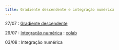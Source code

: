 ```yaml
---
title: Gradiente descendente e integração numérica
---
```


27/07
: [Gradiente descendente](https://youtu.be/eMA504ekQLI)

29/07
: [Integração numérica](https://youtu.be/D3oslO0nJvU)
  : [colab](https://colab.research.google.com/drive/1KhSQpyhKggrD_vm_syrSwq4xW9JSPGT4?usp=sharing)
  
03/08
: Integração numérica
